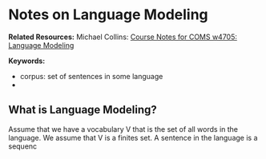 # Notes on Language Modeling
**Related Resources:**
Michael Collins: [Course Notes for COMS w4705: Language Modeling](http://www.cs.columbia.edu/~mcollins/courses/nlp2011/notes/lm.pdf)

**Keywords:**
- corpus: set of sentences in some language
- 

## What is Language Modeling?
Assume that we have a vocabulary V that is the set of all words in the language. We assume that V is a finites set. A sentence in the language is a sequenc

<!--stackedit_data:
eyJoaXN0b3J5IjpbNzUxNjI3MDU4XX0=
-->